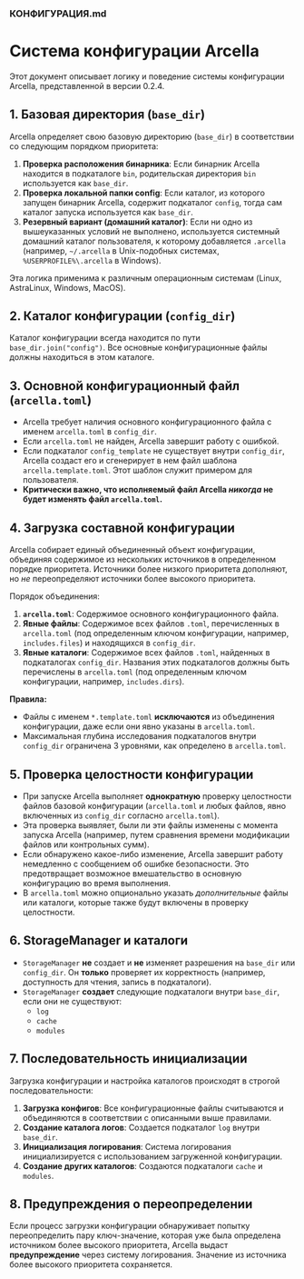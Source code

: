 ### **КОНФИГУРАЦИЯ.md**

# Система конфигурации Arcella

Этот документ описывает логику и поведение системы конфигурации Arcella, представленной в версии 0.2.4.

## 1. Базовая директория (`base_dir`)

Arcella определяет свою базовую директорию (`base_dir`) в соответствии со следующим порядком приоритета:

1.  **Проверка расположения бинарника**: Если бинарник Arcella находится в подкаталоге `bin`, родительская директория `bin` используется как `base_dir`.
2.  **Проверка локальной папки config**: Если каталог, из которого запущен бинарник Arcella, содержит подкаталог `config`, тогда сам каталог запуска используется как `base_dir`.
3.  **Резервный вариант (домашний каталог)**: Если ни одно из вышеуказанных условий не выполнено, используется системный домашний каталог пользователя, к которому добавляется `.arcella` (например, `~/.arcella` в Unix-подобных системах, `%USERPROFILE%\.arcella` в Windows).

Эта логика применима к различным операционным системам (Linux, AstraLinux, Windows, MacOS).

## 2. Каталог конфигурации (`config_dir`)

Каталог конфигурации всегда находится по пути `base_dir.join("config")`. Все основные конфигурационные файлы должны находиться в этом каталоге.

## 3. Основной конфигурационный файл (`arcella.toml`)

-   Arcella требует наличия основного конфигурационного файла с именем `arcella.toml` в `config_dir`.
-   Если `arcella.toml` не найден, Arcella завершит работу с ошибкой.
-   Если подкаталог `config_template` не существует внутри `config_dir`, Arcella создаст его и сгенерирует в нем файл шаблона `arcella.template.toml`. Этот шаблон служит примером для пользователя.
-   **Критически важно, что исполняемый файл Arcella *никогда* не будет изменять файл `arcella.toml`.**

## 4. Загрузка составной конфигурации

Arcella собирает единый объединенный объект конфигурации, объединяя содержимое из нескольких источников в определенном порядке приоритета. Источники более низкого приоритета дополняют, но *не* переопределяют источники более высокого приоритета.

Порядок объединения:

1.  **`arcella.toml`**: Содержимое основного конфигурационного файла.
2.  **Явные файлы**: Содержимое всех файлов `.toml`, перечисленных в `arcella.toml` (под определенным ключом конфигурации, например, `includes.files`) и находящихся в `config_dir`.
3.  **Явные каталоги**: Содержимое всех файлов `.toml`, найденных в подкаталогах `config_dir`. Названия этих подкаталогов должны быть перечислены в `arcella.toml` (под определенным ключом конфигурации, например, `includes.dirs`).

**Правила:**

-   Файлы с именем `*.template.toml` **исключаются** из объединения конфигурации, даже если они явно указаны в `arcella.toml`.
-   Максимальная глубина исследования подкаталогов внутри `config_dir` ограничена 3 уровнями, как определено в `arcella.toml`.

## 5. Проверка целостности конфигурации

-   При запуске Arcella выполняет **однократную** проверку целостности файлов базовой конфигурации (`arcella.toml` и любых файлов, явно включенных из `config_dir` согласно `arcella.toml`).
-   Эта проверка выявляет, были ли эти файлы изменены с момента запуска Arcella (например, путем сравнения времени модификации файлов или контрольных сумм).
-   Если обнаружено какое-либо изменение, Arcella завершит работу немедленно с сообщением об ошибке безопасности. Это предотвращает возможное вмешательство в основную конфигурацию во время выполнения.
-   В `arcella.toml` можно опционально указать *дополнительные* файлы или каталоги, которые также будут включены в проверку целостности.

## 6. StorageManager и каталоги

-   `StorageManager` **не** создает и **не** изменяет разрешения на `base_dir` или `config_dir`. Он **только** проверяет их корректность (например, доступность для чтения, запись в подкаталоги).
-   `StorageManager` **создает** следующие подкаталоги внутри `base_dir`, если они не существуют:
    -   `log`
    -   `cache`
    -   `modules`

## 7. Последовательность инициализации

Загрузка конфигурации и настройка каталогов происходят в строгой последовательности:

1.  **Загрузка конфигов**: Все конфигурационные файлы считываются и объединяются в соответствии с описанными выше правилами.
2.  **Создание каталога логов**: Создается подкаталог `log` внутри `base_dir`.
3.  **Инициализация логирования**: Система логирования инициализируется с использованием загруженной конфигурации.
4.  **Создание других каталогов**: Создаются подкаталоги `cache` и `modules`.

## 8. Предупреждения о переопределении

Если процесс загрузки конфигурации обнаруживает попытку переопределить пару ключ-значение, которая уже была определена источником более высокого приоритета, Arcella выдаст **предупреждение** через систему логирования. Значение из источника более высокого приоритета сохраняется.